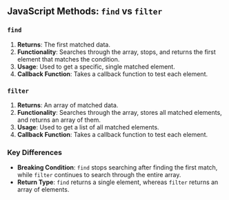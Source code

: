 ## JavaScript Methods: `find` vs `filter`

### `find`
1. **Returns**: The first matched data.
2. **Functionality**: Searches through the array, stops, and returns the first element that matches the condition.
3. **Usage**: Used to get a specific, single matched element.
4. **Callback Function**: Takes a callback function to test each element.

### `filter`
1. **Returns**: An array of matched data.
2. **Functionality**: Searches through the array, stores all matched elements, and returns an array of them.
3. **Usage**: Used to get a list of all matched elements.
4. **Callback Function**: Takes a callback function to test each element.

### Key Differences
- **Breaking Condition**: `find` stops searching after finding the first match, while `filter` continues to search through the entire array.
- **Return Type**: `find` returns a single element, whereas `filter` returns an array of elements.

